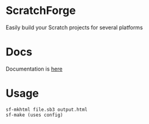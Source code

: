 # ScratchForge
Easily build your Scratch projects for several platforms
# Docs
Documentation is [here](https://github.com/jdev082/scratch-builder/wiki)
# Usage
```
sf-mkhtml file.sb3 output.html
sf-make (uses config)
```
